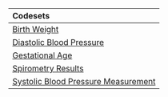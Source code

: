 |Codesets                            |
|:-----------------------------------|
|[Birth Weight](https://pedsnet.github.io/Variable-Dictionary/pages/phys_meas/lab_2023_08_BirthWeight_V1_md_page.html)|
|[Diastolic Blood Pressure](https://pedsnet.github.io/Variable-Dictionary/pages/phys_meas/meas_2023_DiastolicBloodPressure_V1_md_page.html)|
|[Gestational Age](https://pedsnet.github.io/Variable-Dictionary/pages/phys_meas/lab_2023_08_GestationalAge_V1_md_page.html)|
|[Spirometry Results](https://pedsnet.github.io/Variable-Dictionary/pages/phys_meas/meas_2023_10_Spirometry_V1_md_page.html)|
|[Systolic Blood Pressure Measurement](https://pedsnet.github.io/Variable-Dictionary/pages/phys_meas/meas_2023_SystolicBloodPressure_V1_md_page.html)|
